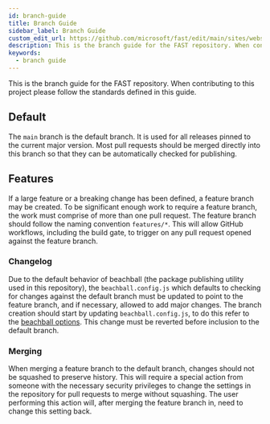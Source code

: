 ```yaml
---
id: branch-guide
title: Branch Guide
sidebar_label: Branch Guide
custom_edit_url: https://github.com/microsoft/fast/edit/main/sites/website/versioned_docs/version-legacy/community/branch-guide.md
description: This is the branch guide for the FAST repository. When contributing to this project please follow the standards defined in this guide.
keywords:
  - branch guide
---
```


This is the branch guide for the FAST repository. When contributing to this project please follow the standards defined in this guide.

## Default

The `main` branch is the default branch. It is used for all releases pinned to the current major version. Most pull requests should be merged directly into this branch so that they can be automatically checked for publishing.

## Features

If a large feature or a breaking change has been defined, a feature branch may be created. To be significant enough work to require a feature branch, the work must comprise of more than one pull request. The feature branch should follow the naming convention `features/*`. This will allow GitHub workflows, including the build gate, to trigger on any pull request opened against the feature branch.

### Changelog

Due to the default behavior of beachball (the package publishing utility used in this repository), the `beachball.config.js` which defaults to checking for changes against the default branch must be updated to point to the feature branch, and if necessary, allowed to add major changes. The branch creation should start by updating `beachball.config.js`, to do this refer to the [beachball options](https://github.com/microsoft/beachball/blob/master/docs/overview/configuration.md#options). This change must be reverted before inclusion to the default branch.

### Merging

When merging a feature branch to the default branch, changes should not be squashed to preserve history. This will require a special action from someone with the necessary security privileges to change the settings in the repository for pull requests to merge without squashing. The user performing this action will, after merging the feature branch in, need to change this setting back.